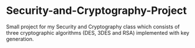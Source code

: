# Security-and-Cryptography-Project

Small project for my Security and Cryptography class which consists of three cryptographic algorithms (DES, 3DES and RSA) implemented with key generation.
